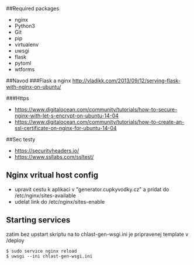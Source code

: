 ##Required packages
* nginx
* Python3
* Git
* pip
* virtualenv
* uwsgi
* flask
* pytoml
* wtforms

##Navod
###Flask a nginx
http://vladikk.com/2013/09/12/serving-flask-with-nginx-on-ubuntu/

###Https
* https://www.digitalocean.com/community/tutorials/how-to-secure-nginx-with-let-s-encrypt-on-ubuntu-14-04
* https://www.digitalocean.com/community/tutorials/how-to-create-an-ssl-certificate-on-nginx-for-ubuntu-14-04


##Sec testy
* https://securityheaders.io/
* https://www.ssllabs.com/ssltest/

## Nginx vritual host config
* upravit cestu k aplikaci v  "generator.cupkyvodky.cz" a pridat do /etc/nginx/sites-available
* udelat link do /etc/nginx/sites-enable 

## Starting services
zatim bez upstart skriptu
na to chlast-gen-wsgi.ini je pripravenej template v /deploy
```
$ sudo service nginx reload
$ uwsgi --ini chlast-gen-wsgi.ini
```    


